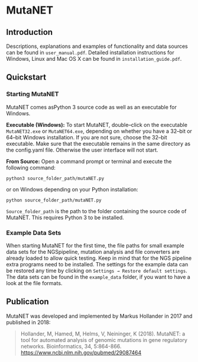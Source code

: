 # MutaNET

## Introduction

Descriptions, explanations and examples of functionality and data sources can be found in `user_manual.pdf`. Detailed installation instructions for Windows, Linux and Mac OS X can be found in `installation_guide.pdf`. 

## Quickstart
### Starting MutaNET
MutaNET comes asPython 3 source code as well as an executable for Windows.

**Executable (Windows):** To start MutaNET, double–click on the executable `MutaNET32.exe` or `MutaNET64.exe`, depending on whether you have a 32–bit or 64–bit Windows installation. If you are not sure, choose the 32–bit executable. Make sure that the executable remains in the same directory as the config.yaml file. Otherwise the user interface will not start.

**From Source:** Open a command prompt or terminal and execute the following command:
```
python3 source_folder_path/mutaNET.py
```
or on Windows depending on your Python installation:
```
python source_folder_path/mutaNET.py
```
`Source_folder_path` is the path to the folder containing the source code of MutaNET. This requires Python 3 to be installed.

### Example Data Sets
When starting MutaNET for the first time, the file paths for small example data sets for the NGSpipeline, mutation analysis and file converters are already loaded to allow quick testing.  Keep in mind that for the NGS pipeline extra programs need to be installed. The  settings  for  the  example  data  can  be  restored  any  time  by  clicking  on `Settings → Restore default settings`.  The data sets can be found in the `example_data` folder, if you want to have a look at the file formats.

## Publication
MutaNET was developed and implemented by Markus Hollander in 2017 and published in 2018:
>Hollander, M, Hamed, M, Helms, V, Neininger, K (2018). MutaNET: a tool for automated analysis of genomic mutations in gene regulatory networks. Bioinformatics, 34, 5:864-866. https://www.ncbi.nlm.nih.gov/pubmed/29087464
